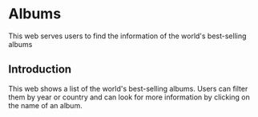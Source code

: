 # Albums
This web serves users to find the information of the world's best-selling albums 

## Introduction
This web shows a list of the world's best-selling albums. Users can filter them by year or country and can look for more information by clicking on the name of an album.
